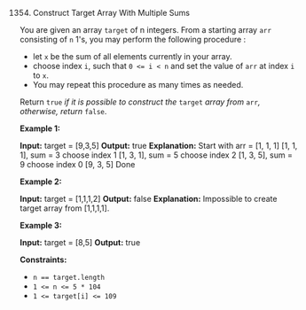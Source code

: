 
1354.  Construct Target Array With Multiple Sums



You are given an array  `target`  of n integers. From a starting array  `arr`  consisting of  `n`  1's, you may perform the following procedure :

-   let  `x`  be the sum of all elements currently in your array.
-   choose index  `i`, such that  `0 <= i < n`  and set the value of  `arr`  at index  `i`  to  `x`.
-   You may repeat this procedure as many times as needed.

Return  `true`  _if it is possible to construct the_  `target`  _array from_  `arr`_, otherwise, return_  `false`.

**Example 1:**

**Input:** target = [9,3,5]
**Output:** true
**Explanation:** Start with arr = [1, 1, 1] 
[1, 1, 1], sum = 3 choose index 1
[1, 3, 1], sum = 5 choose index 2
[1, 3, 5], sum = 9 choose index 0
[9, 3, 5] Done

**Example 2:**

**Input:** target = [1,1,1,2]
**Output:** false
**Explanation:** Impossible to create target array from [1,1,1,1].

**Example 3:**

**Input:** target = [8,5]
**Output:** true

**Constraints:**

-   `n == target.length`
-   `1 <= n <= 5 * 104`
-   `1 <= target[i] <= 109`